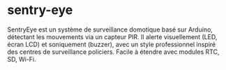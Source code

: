 # sentry-eye
SentryEye est un système de surveillance domotique basé sur Arduino, détectant les mouvements via un capteur PIR. Il alerte visuellement (LED, écran LCD) et soniquement (buzzer), avec un style professionnel inspiré des centres de surveillance policiers. Facile à étendre avec modules RTC, SD, Wi-Fi.
